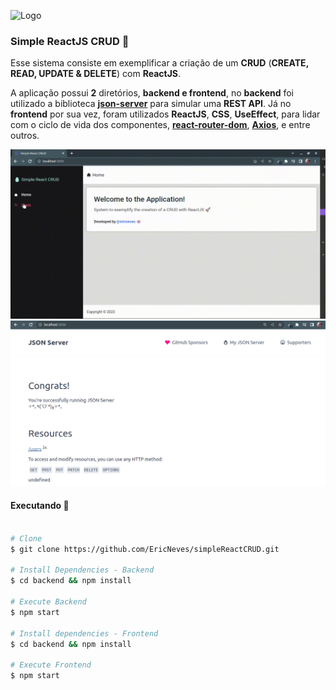 ![Logo](.github/favicon.ico)

### Simple ReactJS CRUD 🦉

Esse sistema consiste em exemplificar a criação de um <b>CRUD</b> (<b>CREATE, READ, UPDATE & DELETE</b>) com <b>ReactJS</b>.

A aplicação possui <b>2</b> diretórios, <b>backend e frontend</b>, no <b>backend</b> foi utilizado a biblioteca <a href="https://www.npmjs.com/package/json-server"><b>json-server</b></a> para simular uma <b>REST API</b>. Já no <b>frontend</b> por sua vez, foram utilizados <b>ReactJS</b>, <b>CSS</b>, <b>UseEffect</b>, para lidar com o ciclo de vida dos componentes, <a href="https://www.npmjs.com/package/react-router-dom"><b>react-router-dom</b></a>, <a href="https://axios-http.com/ptbr/docs/intro"><b>Axios</b></a>, e entre outros.


![Recorder](.github/recorder.gif)
![Screenshot](.github/screenshotA.png)

#### Executando 🤖

```sh

# Clone
$ git clone https://github.com/EricNeves/simpleReactCRUD.git

# Install Dependencies - Backend
$ cd backend && npm install

# Execute Backend
$ npm start 

# Install dependencies - Frontend
$ cd backend && npm install

# Execute Frontend
$ npm start

```
